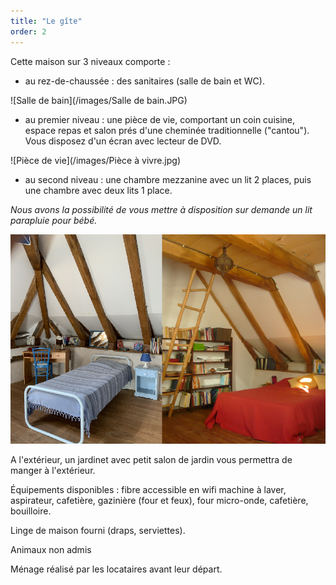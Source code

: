 ```yaml
---
title: "Le gîte"
order: 2
---
```

Cette maison sur 3 niveaux comporte : 
- au rez-de-chaussée : des sanitaires (salle de bain et WC).

![Salle de bain](/images/Salle de bain.JPG)

- au premier niveau : une pièce de vie, comportant un coin cuisine, espace repas et salon prés d'une cheminée traditionnelle ("cantou"). Vous disposez d'un écran avec lecteur de DVD.

![Pièce de vie](/images/Pièce à vivre.jpg)

- au second niveau : une chambre mezzanine avec un lit 2 places, puis une chambre avec deux lits 1 place. 

_Nous avons la possibilité de vous mettre à disposition sur demande un lit parapluie pour bébé._

![Les chambres](/images/chambres.png)

A l'extérieur, un jardinet avec petit salon de jardin vous permettra de manger à l'extérieur.

Équipements disponibles : fibre accessible en wifi
machine à laver, aspirateur, cafetière, gazinière (four et feux), four micro-onde, cafetière, bouilloire.

Linge de maison fourni (draps, serviettes).

Animaux non admis

Ménage réalisé par les locataires avant leur départ. 